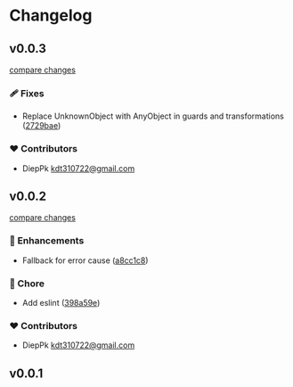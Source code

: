 # Changelog


## v0.0.3

[compare changes](https://github.com/kdt-bun/utils/compare/v0.0.2...v0.0.3)

### 🩹 Fixes

- Replace UnknownObject with AnyObject in guards and transformations ([2729bae](https://github.com/kdt-bun/utils/commit/2729bae))

### ❤️ Contributors

- DiepPk <kdt310722@gmail.com>

## v0.0.2

[compare changes](https://github.com/kdt-bun/utils/compare/v0.0.1...v0.0.2)

### 🚀 Enhancements

- Fallback for error cause ([a8cc1c8](https://github.com/kdt-bun/utils/commit/a8cc1c8))

### 🏡 Chore

- Add eslint ([398a59e](https://github.com/kdt-bun/utils/commit/398a59e))

### ❤️ Contributors

- DiepPk <kdt310722@gmail.com>

## v0.0.1

